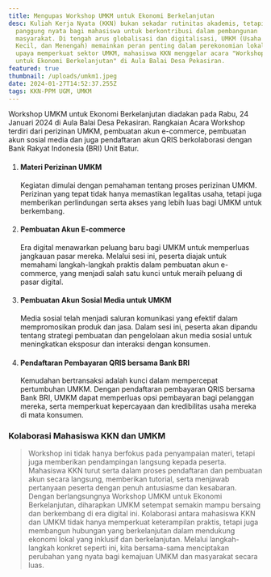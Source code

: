 ```yaml
---
title: Mengupas Workshop UMKM untuk Ekonomi Berkelanjutan
desc: Kuliah Kerja Nyata (KKN) bukan sekadar rutinitas akademis, tetapi sebuah
  panggung nyata bagi mahasiswa untuk berkontribusi dalam pembangunan
  masyarakat. Di tengah arus globalisasi dan digitalisasi, UMKM (Usaha Mikro,
  Kecil, dan Menengah) memainkan peran penting dalam perekonomian lokal. Dalam
  upaya memperkuat sektor UMKM, mahasiswa KKN menggelar acara "Workshop UMKM
  untuk Ekonomi Berkelanjutan" di Aula Balai Desa Pekasiran.
featured: true
thumbnail: /uploads/umkm1.jpeg
date: 2024-01-27T14:52:37.255Z
tags: KKN-PPM UGM, UMKM
---
```

Workshop UMKM untuk Ekonomi Berkelanjutan diadakan pada Rabu, 24 Januari 2024 di Aula Balai Desa Pekasiran. Rangkaian Acara Workshop terdiri dari perizinan UMKM, pembuatan akun e-commerce, pembuatan akun sosial media dan juga pendaftaran akun QRIS berkolaborasi dengan Bank Rakyat Indonesia (BRI) Unit Batur.

1. #### Materi Perizinan UMKM

   Kegiatan dimulai dengan pemahaman tentang proses perizinan UMKM. Perizinan yang tepat tidak hanya memastikan legalitas usaha, tetapi juga memberikan perlindungan serta akses yang lebih luas bagi UMKM untuk berkembang.
2. #### Pembuatan Akun E-commerce 

   Era digital menawarkan peluang baru bagi UMKM untuk memperluas jangkauan pasar mereka. Melalui sesi ini, peserta diajak untuk memahami langkah-langkah praktis dalam pembuatan akun e-commerce, yang menjadi salah satu kunci untuk meraih peluang di pasar digital. 
3. #### Pembuatan Akun Sosial Media untuk UMKM 

   Media sosial telah menjadi saluran komunikasi yang efektif dalam mempromosikan produk dan jasa. Dalam sesi ini, peserta akan dipandu tentang strategi pembuatan dan pengelolaan akun media sosial untuk meningkatkan eksposur dan interaksi dengan konsumen.
4. #### Pendaftaran Pembayaran QRIS bersama Bank BRI

   Kemudahan bertransaksi adalah kunci dalam mempercepat pertumbuhan UMKM. Dengan pendaftaran pembayaran QRIS bersama Bank BRI, UMKM dapat memperluas opsi pembayaran bagi pelanggan mereka, serta memperkuat kepercayaan dan kredibilitas usaha mereka di mata konsumen. 

### Kolaborasi Mahasiswa KKN dan UMKM

> Workshop ini tidak hanya berfokus pada penyampaian materi, tetapi juga memberikan pendampingan langsung kepada peserta. Mahasiswa KKN turut serta dalam proses pendaftaran dan pembuatan akun secara langsung, memberikan tutorial, serta menjawab pertanyaan peserta dengan penuh antusiasme dan kesabaran. Dengan berlangsungnya Workshop UMKM untuk Ekonomi Berkelanjutan, diharapkan UMKM setempat semakin mampu bersaing dan berkembang di era digital ini. Kolaborasi antara mahasiswa KKN dan UMKM tidak hanya memperkuat keterampilan praktis, tetapi juga membangun hubungan yang berkelanjutan dalam mendukung ekonomi lokal yang inklusif dan berkelanjutan. Melalui langkah-langkah konkret seperti ini, kita bersama-sama menciptakan perubahan yang nyata bagi kemajuan UMKM dan masyarakat secara luas.